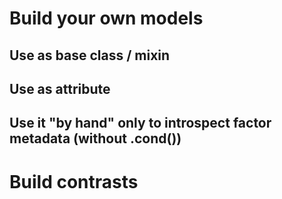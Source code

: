 # Build your own models

## Use as base class / mixin

## Use as attribute

## Use it "by hand" only to introspect factor metadata (without .cond())

# Build contrasts
